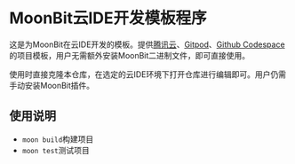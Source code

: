 # MoonBit云IDE开发模板程序

这是为MoonBit在云IDE开发的模板。提供[腾讯云](coding.net)、[Gitpod](gitpod.io)、[Github Codespace](github.dev)的项目模板，用户无需额外安装MoonBit二进制文件，即可直接使用。

使用时直接克隆本仓库，在选定的云IDE环境下打开仓库进行编辑即可。用户仍需手动安装MoonBit插件。

## 使用说明

- `moon build`构建项目
- `moon test`测试项目